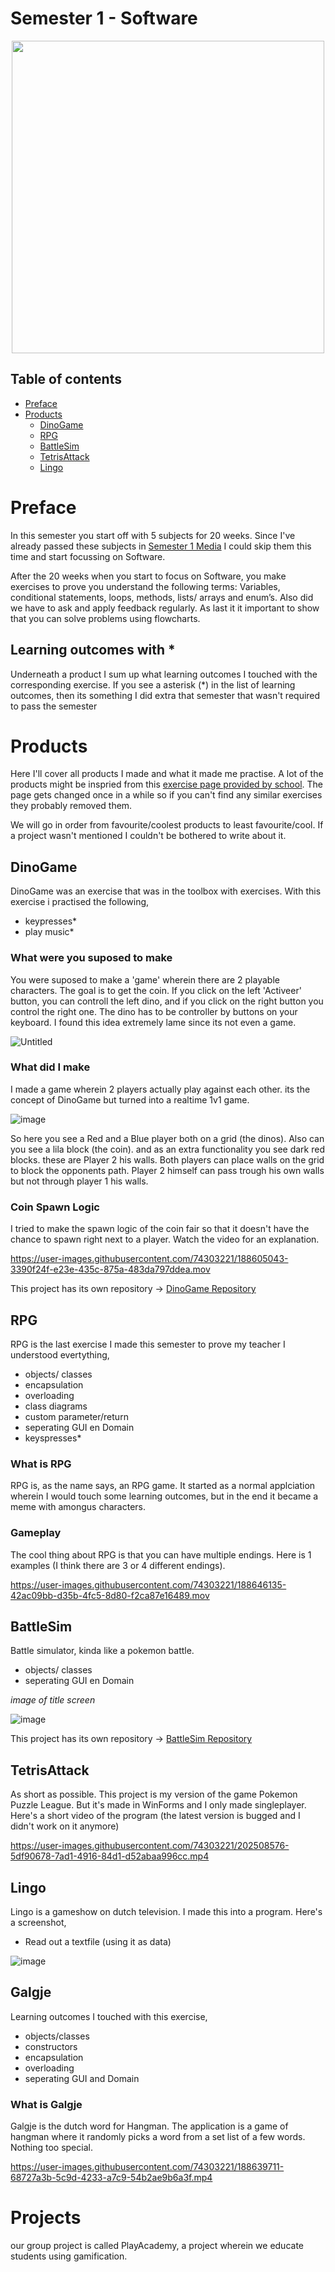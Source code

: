 # Semester 1 - Software

<p align="center">
  <img src="https://github.com/user-attachments/assets/633af9c8-6be8-4c16-88a2-3c22192bc9f4" width="500" />
</p>

## Table of contents
 - [Preface](#preface)
 - [Products](#products)
   - [DinoGame](#dinogame)
   - [RPG](#rpg)
   - [BattleSim](#battlesim)
   - [TetrisAttack](#tetrisattack)
   - [Lingo](#lingo) 
 
# Preface
In this semester you start off with 5 subjects for 20 weeks. Since I've already passed these subjects in [Semester 1 Media](https://github.com/CrossyChainsaw/School-Semester-Summaries/tree/master/Semester%201%20-%20Media) I could skip them this time and start focussing on Software.
 
After the 20 weeks when you start to focus on Software, you make exercises to prove you understand the following terms: Variables, conditional statements, loops, methods, lists/ arrays and enum’s. Also did we have to ask and apply feedback regularly. As last it it important to show that you can solve problems using flowcharts.

## Learning outcomes with *
Underneath a product I sum up what learning outcomes I touched with the corresponding exercise. If you see a asterisk (*) in the list of learning outcomes, then its something I did extra that semester that wasn't required to pass the semester

# Products
Here I'll cover all products I made and what it made me practise. A lot of the products might be inspried from this [exercise page provided by school](https://stasemsoft.github.io/softwarematerial/docs/objects/). The page gets changed once in a while so if you can't find any similar exercises they probably removed them.

We will go in order from favourite/coolest products to least favourite/cool. If a project wasn't mentioned I couldn't be bothered to write about it.

## DinoGame
DinoGame was an exercise that was in the toolbox with exercises. With this exercise i practised the following,
- keypresses*
- play music*

### What were you suposed to make
You were suposed to make a 'game' wherein there are 2 playable characters. The goal is to get the coin. If you click on the left 'Activeer' button, you can controll the left dino, and if you click on the right button you control the right one. The dino has to be controller by buttons on your keyboard. I found this idea extremely lame since its not even a game.

![Untitled](https://user-images.githubusercontent.com/74303221/188607116-0e2b89c6-976a-4eb2-a34c-82b8ede9e282.png)

### What did I make
I made a game wherein 2 players actually play against each other. its the concept of DinoGame but turned into a realtime 1v1 game.

![image](https://user-images.githubusercontent.com/74303221/188598823-39a3a837-a70b-4fd3-a1f8-4cd13c75cf57.png)

So here you see a Red and a Blue player both on a grid (the dinos). Also can you see a lila block (the coin). and as an extra functionality you see dark red blocks. these are Player 2 his walls. Both players can place walls on the grid to block the opponents path. Player 2 himself can pass trough his own walls but not through player 1 his walls. 

### Coin Spawn Logic
I tried to make the spawn logic of the coin fair so that it doesn't have the chance to spawn right next to a player. Watch the video for an explanation.

https://user-images.githubusercontent.com/74303221/188605043-3390f24f-e23e-435c-875a-483da797ddea.mov

This project has its own repository -> [DinoGame Repository](https://github.com/CrossyChainsaw2/DinoGame)

## RPG
RPG is the last exercise I made this semester to prove my teacher I understood evertything,
- objects/ classes
- encapsulation
- overloading
- class diagrams
- custom parameter/return
- seperating GUI en Domain
- keyspresses*

### What is RPG
RPG is, as the name says, an RPG game. It started as a normal applciation wherein I would touch some learning outcomes, but in the end it became a meme with amongus characters.

### Gameplay
The cool thing about RPG is that you can have multiple endings. Here is 1 examples (I think there are 3 or 4 different endings).

https://user-images.githubusercontent.com/74303221/188646135-42ac09bb-d35b-4fc5-8d80-f2ca87e16489.mov

## BattleSim
Battle simulator, kinda like a pokemon battle. 
- objects/ classes
- seperating GUI en Domain

_image of title screen_

![image](https://user-images.githubusercontent.com/74303221/202509230-148a4ae8-9258-4879-a3b7-17aa106ad633.png)

This project has its own repository -> [BattleSim Repository](https://github.com/CrossyChainsaw/BattleSim)

## TetrisAttack
As short as possible. This project is my version of the game Pokemon Puzzle League. But it's made in WinForms and I only made singleplayer. Here's a short video of the program (the latest version is bugged and I didn't work on it anymore)

https://user-images.githubusercontent.com/74303221/202508576-5df90678-7ad1-4916-84d1-d52abaa996cc.mp4

## Lingo
Lingo is a gameshow on dutch television. I made this into a program. Here's a screenshot,
- Read out a textfile (using it as data)

![image](https://user-images.githubusercontent.com/74303221/202525299-a85cacf0-f55c-486a-8e23-2fa21c1aed35.png)

## Galgje
Learning outcomes I touched with this exercise,
- objects/classes
- constructors
- encapsulation
- overloading
- seperating GUI and Domain

### What is Galgje
Galgje is the dutch word for Hangman. The application is a game of hangman where it randomly picks a word from a set list of a few words. Nothing too special.

https://user-images.githubusercontent.com/74303221/188639711-68727a3b-5c9d-4233-a7c9-54b2ae9b6a3f.mp4

# Projects
our group project is called PlayAcademy, a project wherein we educate students using gamification.
